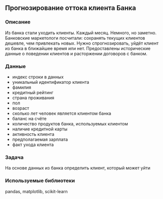 ## Прогнозирование оттока клиента Банка 

### Описание  

Из банка стали уходить клиенты. Каждый месяц. Немного, но заметно. Банковские маркетологи посчитали: сохранять текущих клиентов дешевле, чем привлекать новых.
Нужно спрогнозировать, уйдёт клиент из банка в ближайшее время или нет. Предоставлены исторические данные о поведении клиентов и расторжении договоров с банком.

### Данные  

- индекс строки в данных
- уникальный идентификатор клиента
- фамилия
- кредитный рейтинг
- страна проживания
- пол
- возраст
- сколько лет человек является клиентом банка
- баланс на счёте
- количество продуктов банка, используемых клиентом
- наличие кредитной карты
- активность клиента
- предполагаемая зарплата
- факт ухода клиента 

### Задача  

На основе данных из банка определить клиент, который может уйти

### Используемые библиотеки  

pandas, matplotlib, scikit-learn